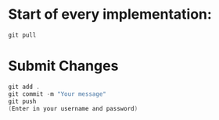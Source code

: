 # Start of every implementation:

```
git pull
```

# Submit Changes

```c
git add .
git commit -m "Your message"
git push
(Enter in your username and password)
```